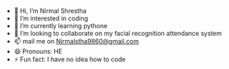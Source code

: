 - 👋 Hi, I’m Nirmal Shrestha
- 👀 I’m interested in coding 
- 🌱 I’m currently learning pythone
- 💞️ I’m looking to collaborate on my facial recognition attendance system
- 📫 mail me on Nirmalstha9860@gmail.com
- 😄 Pronouns: HE
- ⚡ Fun fact: I have no idea how to code

<!---
NIRMALSTHA9860/NIRMALSTHA9860 is a ✨ special ✨ repository because its `README.md` (this file) appears on your GitHub profile.
You can click the Preview link to take a look at your changes.
--->
